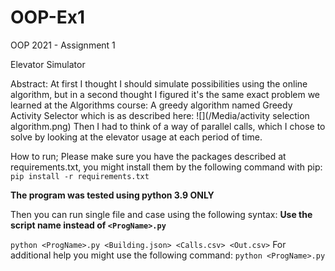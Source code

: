 # OOP-Ex1
OOP 2021 - Assignment 1

Elevator Simulator

Abstract:
At first I thought I should simulate possibilities using the online algorithm, but in a second thought
I figured it's the same exact problem we learned at the Algorithms course:
A greedy algorithm named Greedy Activity Selector which is as described here:
![](/Media/activity selection algorithm.png) 
Then I had to think of a way of parallel calls, which I chose to solve by looking at the elevator usage at each period of time.

How to run;
Please make sure you have the packages described at requirements.txt,
you might install them by the following command with pip:
`pip install -r requirements.txt`

**The program was tested using python 3.9 ONLY**

Then you can run single file and case using the following syntax:
**Use the script name instead of `<ProgName>.py`**


`python <ProgName>.py <Building.json> <Calls.csv> <Out.csv>`
For additional help you might use the following command:
`python <ProgName>.py`
